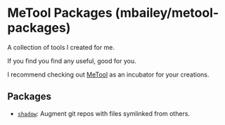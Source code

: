 # MeTool Packages (mbailey/metool-packages)

A collection of tools I created for me.

If you find you find any useful, good for you.

I recommend checking out [MeTool](https://github.com/mbailey/metool) as an incubator for your creations.

## Packages

- [`shadow`](./shadow/README.md): Augment git repos with files symlinked from others.
